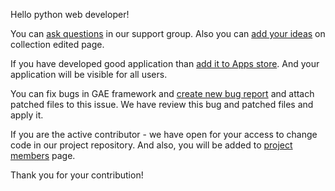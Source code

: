 Hello python web developer!

You can [ask questions](http://groups.google.com/group/gaeframework) in our support group. Also you can [add your ideas](http://www.gaeframework.com/answers) on collection edited page.

If you have developed good application than [add it to Apps store](http://www.gaeframework.com/apps). And your application will be visible for all users.

You can fix bugs in GAE framework and [create new bug report](http://code.google.com/p/gaeframework/issues/list) and attach patched files to this issue. We have review this bug and patched files and apply it.

If you are the active contributor - we have open for your access to change code in our project repository. And also, you will be added to [project members](http://code.google.com/p/gaeframework/people/list) page.

Thank you for your contribution!